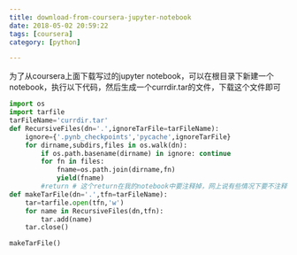 ```yaml
---
title: download-from-coursera-jupyter-notebook
date: 2018-05-02 20:59:22
tags: [coursera]
category: [python]

---
```


为了从coursera上面下载写过的jupyter notebook，可以在根目录下新建一个notebook，执行以下代码，然后生成一个currdir.tar的文件，下载这个文件即可

<!--more-->


```python
import os
import tarfile
tarFileName='currdir.tar'
def RecursiveFiles(dn='.',ignoreTarFile=tarFileName):
    ignore={'.pynb_checkpoints','pycache',ignoreTarFile}
    for dirname,subdirs,files in os.walk(dn):
        if os.path.basename(dirname) in ignore: continue
        for fn in files:
            fname=os.path.join(dirname,fn)
            yield(fname)
		#return # 这个return在我的notebook中要注释掉，网上说有些情况下要不注释，因此需要尝试一下
def makeTarFile(dn='.',tfn=tarFileName):
    tar=tarfile.open(tfn,'w')
    for name in RecursiveFiles(dn,tfn):
        tar.add(name)
    tar.close()

makeTarFile()
```

